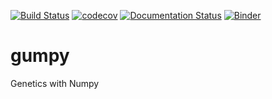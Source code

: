[![Build Status](https://app.travis-ci.com/oxfordmmm/gumpy.svg?branch=master)](https://app.travis-ci.com/oxfordmmm/gumpy)
[![codecov](https://codecov.io/gh/oxfordmmm/gumpy/branch/master/graph/badge.svg)](https://codecov.io/gh/oxfordmmm/gumpy) [![Documentation Status](https://readthedocs.org/projects/gumpy/badge/?version=latest)](https://gumpy.readthedocs.io/en/latest/?badge=latest) [![Binder](https://mybinder.org/badge_logo.svg)](https://mybinder.org/v2/gh/philipwfowler/gumpy/master)

# gumpy
Genetics with Numpy
